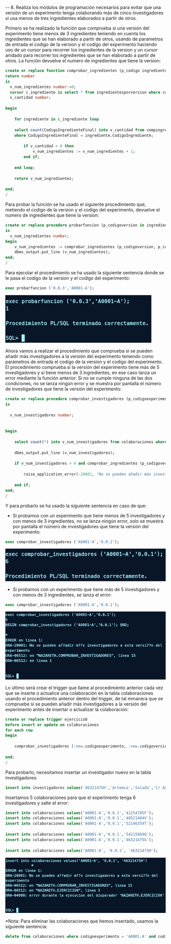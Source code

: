 -- 8. Realiza los módulos de programación necesarios para evitar que una versión de un experimento tenga colaborando más de cinco investigadores si usa menos de tres ingredientes elaborados a partir de otros.

Primero se ha realizado la función que comprueba si una versión del experimento tiene menos de 3 ingredientes teniendo en cuenta los ingredientes que se han elaborado a partir de otros, usando de parametros de entrada el codigo de la version y el codigo del experimento haciendo uso de un cursor para recorrer los ingredientes de la version y un cursor anidado para recorrer los ingredientes que se han elaborado a partir de otros. La función devuelve el numero de ingredientes que tiene la version:

```sql
create or replace function comprobar_ingredientes (p_codigo ingredientesporversion.CodigoVersion%type, p_codigoexperimento ingredientesporversion.codigoexperimento%type)
return number
is
  v_num_ingredientes number:=0;
  cursor c_ingrediente is select * from ingredientesporversion where codigoversion = p_codigo and codigoexperimento = p_codigoexperimento;
  v_cantidad number;

begin

    for ingrediente in c_ingrediente loop

    select count(CodigoIngredienteFinal) into v_cantidad from compingredientespre 
    where CodigoIngredienteFinal = ingrediente.CodigoIngrediente;
    
        if v_cantidad > 0 then
            v_num_ingredientes := v_num_ingredientes + 1;
        end if;

    end loop;

    return v_num_ingredientes;

end;
/
```

Para probar la función se ha usado el siguiente procedimiento que, metiendo el codigo de la version y el codigo del experimento, devuelve el numero de ingredientes que tiene la version:

```sql
create or replace procedure probarfuncion (p_codigoversion in ingredientesporversion.codigoversion%type, p_codigoexperimento in ingredientesporversion.codigoexperimento%type)
is
  v_num_ingredientes number;
begin
    v_num_ingredientes := comprobar_ingredientes (p_codigoversion, p_codigoexperimento);
    dbms_output.put_line (v_num_ingredientes);
end;
/
```

Para ejecutar el procedimiento se ha usado la siguiente sentencia donde se le pasa el codigo de la version y el codigo del experimento:

```sql
exec probarfuncion ('0.0.3','A0001-A');
```

![img](/tasks/img/ejercicio8/1.png)


Ahora vamos a realizar el procedimiento que comprueba si se pueden añadir más investigadores a la versión del experimento teniendo como parámetros de entrada el codigo de la version y el codigo del experimento. El procedimiento comprueba si la versión del experimento tiene más de 5 investigadores y si tiene menos de 3 ingredientes, en ese caso lanza un error mediante la función anterior. Si no se cumple ninguna de las dos condiciones, no se lanza ningún error y se muestra por pantalla el número de investigadores que tiene la versión del experimento: 

```sql
create or replace procedure comprobar_investigadores (p_codigoexperimento in colaboraciones.codigoexperimento%type, p_codigoversion in colaboraciones.codigoversion%type)
is

  v_num_investigadores number;


begin
    
    select count(*) into v_num_investigadores from colaboraciones where codigoexperimento = p_codigoexperimento and codigoversion = p_codigoversion;
    
    dbms_output.put_line (v_num_investigadores);
    
    if v_num_investigadores > 4 and comprobar_ingredientes (p_codigoversion, p_codigoexperimento) < 3 then
        
        raise_application_error(-20001, 'No se pueden añadir más investigadores a esta versión del experimento ');
    
    end if;
end;
/
```

Y para probarlo se ha usado la siguiente sentencia en caso de que: 

* Si probamos con un experimento que tiene menos de 5 investigadores y con menos de 3 ingredientes, no se lanza ningún error, solo se muestra por pantalla el número de investigadores que tiene la versión del experimento:

```sql
exec comprobar_investigadores ('A0001-A','0.0.2');
```

![img](/tasks/img/ejercicio8/2.png)

* Si probamos con un experimento que tiene más de 5 investigadores y con menos de 3 ingredientes, se lanza el error:

```sql
exec comprobar_investigadores ('A0001-A','0.0.1');
```

![img](/tasks/img/ejercicio8/4.png)


Lo último será crear el trigger que llame al procedimiento anterior cada vez que se inserte o actualice una colaboración en la tabla colaboraciones usando el procedimiento anterior dentro del trigger, de tal mmanera que se compruebe si se pueden añadir más investigadores a la versión del experimento antes de insertar o actualizar la colaboración:

```sql
create or replace trigger ejercicio8
before insert or update on colaboraciones
for each row
begin

    comprobar_investigadores (:new.codigoexperimento, :new.codigoversion);

end;
/
```

Para probarlo, necesitamos insertar un investigador nuevo en la tabla investigadores:

```sql
insert into investigadores values('46321475H','Artemia','Salada','C/ Agua 1, Sevilla','695842156','Carnes');
```

Insertamos 5 colaboraciones para que el experimento tenga 6 investigadores y salte el error:

```sql
insert into colaboraciones values('A0001-A','0.0.1','41254785F');
insert into colaboraciones values('A0001-A','0.0.1','48521484V');
insert into colaboraciones values('A0001-A','0.0.1','52146359T');

insert into colaboraciones values('A0001-A','0.0.1','54215869Q');
insert into colaboraciones values('A0001-A','0.0.1','46321475G');

insert into colaboraciones values('A0001-A', '0.0.1', '46321475H');
```

![img](/tasks/img/ejercicio8/3.png)


*Nota: Para eliminar las colaboraciones que hemos insertado, usamos la siguiente sentencia:

```sql
delete from colaboraciones where codigoexperimento = 'A0001-A' and codigoversion = '0.0.1';
```
